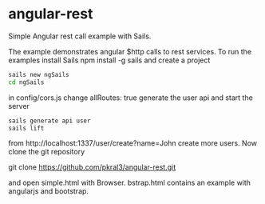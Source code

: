 # angular-rest
Simple Angular rest call example with Sails.

The example demonstrates angular $http calls to
rest services. To run the examples install Sails
npm install -g sails and create a project

```sh
sails new ngSails
cd ngSails
```

in config/cors.js change allRoutes: true
generate the user api and start the server

```sh
sails generate api user
sails lift
```

from http://localhost:1337/user/create?name=John create 
more users. Now clone the git repository

git clone https://github.com/pkral3/angular-rest.git

and open simple.html with Browser. bstrap.html contains
an example with angularjs and bootstrap. 
